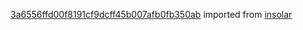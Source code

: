[3a6556ffd00f8191cf9dcff45b007afb0fb350ab](https://github.com/insolar/insolar/commit/3a6556ffd00f8191cf9dcff45b007afb0fb350ab) imported from [insolar](https://github.com/insolar/insolar)
